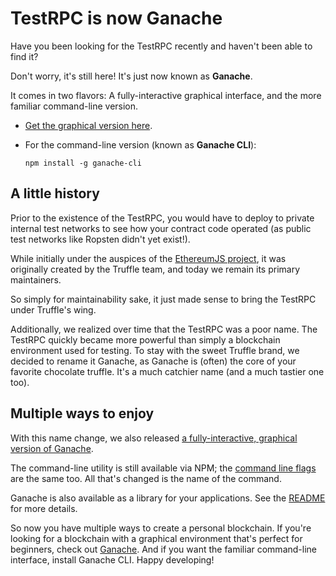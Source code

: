 # TestRPC is now Ganache

Have you been looking for the TestRPC recently and haven't been able to find it?

Don't worry, it's still here! It's just now known as **Ganache**.

It comes in two flavors: A fully-interactive graphical interface, and the more familiar command-line version.

* [Get the graphical version here](/ganache).

* For the command-line version (known as **Ganache CLI**):

  ```shell
  npm install -g ganache-cli
  ```

## A little history

Prior to the existence of the TestRPC, you would have to deploy to private internal test networks to see how your contract code operated (as public test networks like Ropsten didn't yet exist!).

While initially under the auspices of the [EthereumJS project](https://github.com/ethereumjs/), it was originally created by the Truffle team, and today we remain its primary maintainers.

So simply for maintainability sake, it just made sense to bring the TestRPC under Truffle's wing.

Additionally, we realized over time that the TestRPC was a poor name. The TestRPC quickly became more powerful than simply a blockchain environment used for testing. To stay with the sweet Truffle brand, we decided to rename it Ganache, as Ganache is (often) the core of your favorite chocolate truffle. It's a much catchier name (and a much tastier one too).

## Multiple ways to enjoy

With this name change, we also released [a fully-interactive, graphical version of Ganache](/ganache).

The command-line utility is still available via NPM; the [command line flags](https://github.com/trufflesuite/ganache-cli/blob/master/README.md) are the same too. All that's changed is the name of the command.

Ganache is also available as a library for your applications. See the [README](https://github.com/trufflesuite/ganache-cli/blob/master/README.md) for more details.

So now you have multiple ways to create a personal blockchain. If you're looking for a blockchain with a graphical environment that's perfect for beginners, check out [Ganache](/ganache). And if you want the familiar command-line interface, install Ganache CLI. Happy developing!
